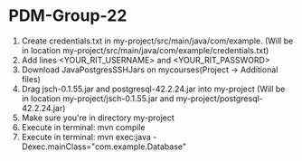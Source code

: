 # PDM-Group-22
1. Create credentials.txt in my-project/src/main/java/com/example. (Will be in location my-project/src/main/java/com/example/credentials.txt)
2. Add lines <YOUR_RIT_USERNAME> and 
             <YOUR_RIT_PASSWORD>
3. Download JavaPostgresSSHJars on mycourses(Project -> Additional files)
4. Drag jsch-0.1.55.jar and postgresql-42.2.24.jar into my-project (Will be in location my-project/jsch-0.1.55.jar and my-project/postgresql-42.2.24.jar)
5. Make sure you're in directory my-project
6. Execute in terminal: mvn compile
7. Execute in terminal: mvn exec:java -Dexec.mainClass="com.example.Database"
